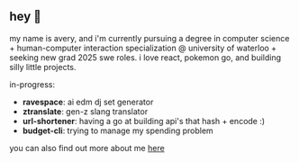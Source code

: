 ## hey 👋

my name is avery, and i'm currently pursuing a degree in computer science + human-computer interaction specialization @ university of waterloo + seeking new grad 2025 swe roles. i love react, pokemon go, and building silly little projects.

in-progress:
- **ravespace**: ai edm dj set generator
- **ztranslate**: gen-z slang translator
- **url-shortener**: having a go at building api's that hash + encode :)
- **budget-cli**: trying to manage my spending problem

you can also find out more about me [here](https://www.averyxlin.com/)

